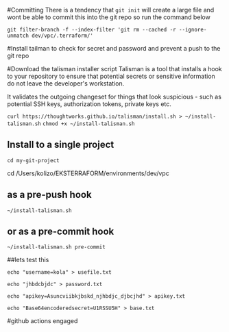 
#Committing
There is a tendency that `git init` will create a large file and wont be able to commit this into the git repo so run the command below

`git filter-branch -f --index-filter 'git rm --cached -r --ignore-unmatch dev/vpc/.terraform/'`


#Install tailman to check for secret and password and prevent a push to the git repo

#Download the talisman installer script
Talisman is a tool that installs a hook to your repository to ensure that potential secrets or sensitive information do not leave the developer's workstation.

It validates the outgoing changeset for things that look suspicious - such as potential SSH keys, authorization tokens, private keys etc.


`curl https://thoughtworks.github.io/talisman/install.sh > ~/install-talisman.sh`
`chmod +x ~/install-talisman.sh`

## Install to a single project
`cd my-git-project`

cd /Users/kolizo/EKSTERRAFORM/environments/dev/vpc

## as a pre-push hook
`~/install-talisman.sh`
## or as a pre-commit hook
`~/install-talisman.sh pre-commit`

##lets test this

`echo "username=kola" > usefile.txt`

`echo "jhbdcbjdc" > password.txt`

`echo "apikey=Asuncviibkjbskd_njhbdjc_djbcjhd" > apikey.txt`

`echo "Base64encoderedsecret=U1RSSU5H" > base.txt`

#github actions engaged
